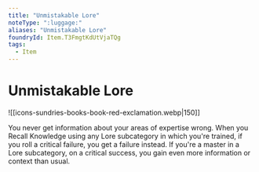 ```yaml
---
title: "Unmistakable Lore"
noteType: ":luggage:"
aliases: "Unmistakable Lore"
foundryId: Item.T3FmgtKdUtVjaTQg
tags:
  - Item
---
```


# Unmistakable Lore
![[icons-sundries-books-book-red-exclamation.webp|150]]

You never get information about your areas of expertise wrong. When you Recall Knowledge using any Lore subcategory in which you're trained, if you roll a critical failure, you get a failure instead. If you're a master in a Lore subcategory, on a critical success, you gain even more information or context than usual.
